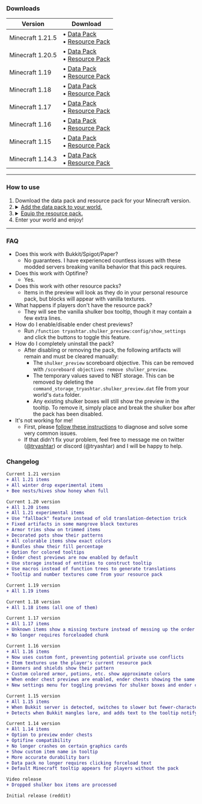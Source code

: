 ### Downloads

|Version|Download|
|---|---|
|Minecraft 1.21.5|• [Data Pack](1.21/Shulker%20Preview%20Data%20Pack%20(1.21.5).zip?raw=1)<br>• [Resource Pack](1.21/Shulker%20Preview%20Resource%20Pack%20(1.21.5).zip?raw=1)|
|Minecraft 1.20.5|• [Data Pack](1.20/Shulker%20Preview%20Data%20Pack%20(1.20.5).zip?raw=1)<br>• [Resource Pack](1.20/Shulker%20Preview%20Resource%20Pack%20(1.20.5).zip?raw=1)|
|Minecraft 1.19|• [Data Pack](1.19/Shulker%20Preview%20Data%20Pack%20(1.19).zip?raw=1)<br>• [Resource Pack](1.19/Shulker%20Preview%20Resource%20Pack%20(1.19).zip?raw=1)|
|Minecraft 1.18|• [Data Pack](1.18/Shulker%20Preview%20Data%20Pack%20(1.18).zip?raw=1)<br>• [Resource Pack](1.18/Shulker%20Preview%20Resource%20Pack%20(1.18).zip?raw=1)|
|Minecraft 1.17|• [Data Pack](1.17/Shulker%20Preview%20Data%20Pack%20(1.17).zip?raw=1)<br>• [Resource Pack](1.17/Shulker%20Preview%20Resource%20Pack%20(1.17).zip?raw=1)|
|Minecraft 1.16|• [Data Pack](1.16/Shulker%20Preview%20Data%20Pack%20(1.16).zip?raw=1)<br>• [Resource Pack](1.16/Shulker%20Preview%20Resource%20Pack%20(1.16).zip?raw=1)|
|Minecraft 1.15|• [Data Pack](1.15/Shulker%20Preview%20Data%20Pack%20(1.15).zip?raw=1)<br>• [Resource Pack](1.15/Shulker%20Preview%20Resource%20Pack%20(1.15).zip?raw=1)|
|Minecraft 1.14.3|• [Data Pack](1.14/Shulker%20Preview%20Data%20Pack%20(1.14).zip?raw=1)<br>• [Resource Pack](1.14/Shulker%20Preview%20Resource%20Pack%20(1.14).zip?raw=1)|

---

### How to use
<ol>
   <li>Download the data pack and resource pack for your Minecraft version.</li>
   <li>
      <details>
         <summary><ins>Add the data pack to your world.</ins></summary>
         <ul>
            <li>Open your world's folder.</li>
            <img src="https://i.imgur.com/4RE3CG9.png" height="60" alt="Select your world"/> <br/>
            <img src="https://i.imgur.com/2Va0DRj.png" height="30" alt="Edit"/> <br/>
            <img src="https://i.imgur.com/KtjQMXo.png" height="30" alt="Open World Folder"/> <br/>
            <li>Drag the data pack zip from your <code>Downloads</code> folder to the <code>datapacks</code> folder in your world.</li>
            <img src="https://i.imgur.com/alG9zB8.png" height="120"/> <br/>
         </ul>
      </details>
   </li>
   <li>
      <details>
         <summary><ins>Equip the resource pack.</ins></summary>
         <ul>
            <li>Go to the resource packs screen.</li>
            <img src="https://i.imgur.com/ervUIn9.png" height="30" alt="Options..."/> <br/>
            <img src="https://i.imgur.com/AotNu07.png" height="30" alt="Resource Packs..."/> <br/>
            <li>Drag the resource pack zip from your <code>Downloads</code> folder onto the screen.</li>
            <img src="https://i.imgur.com/9sTaNUQ.png" height="160" alt="Yes"/> <br/>
            <li>Move the pack from <code>Available</code> to <code>Selected</code></li>
            <img src="https://i.imgur.com/P5F8mqW.png" height="60" alt="Select the pack">
         </ul>
      </details>
   </li>
   <li>Enter your world and enjoy!</li>
</ol>

---

### FAQ
* Does this work with Bukkit/Spigot/Paper?
   * No guarantees. I have experienced countless issues with these modded servers breaking vanilla behavior that this pack requires.
* Does this work with Optifine?
   * Yes.
* Does this work with other resource packs?
   * Items in the preview will look as they do in your personal resource pack, but blocks will appear with vanilla textures.
* What happens if players don't have the resource pack?
   * They will see the vanilla shulker box tooltip, though it may contain a few extra lines.
* How do I enable/disable ender chest previews?
   * Run `/function tryashtar.shulker_preview:config/show_settings` and click the buttons to toggle this feature.
* How do I completely uninstall the pack?
   * After disabling or removing the pack, the following artifacts will remain and must be cleared manually:
      * The `shulker_preview` scoreboard objective. This can be removed with `/scoreboard objectives remove shulker_preview`.
      * The temporary values saved to NBT storage. This can be removed by deleting the `command_storage_tryashtar.shulker_preview.dat` file from your world's `data` folder.
      * Any existing shulker boxes will still show the preview in the tooltip. To remove it, simply place and break the shulker box after the pack has been disabled.
* It's not working for me!
   * First, please [follow these instructions](https://imgur.com/a/rBukto5) to diagnose and solve some very common issues.
   * If that didn't fix your problem, feel free to message me on twitter ([@tryashtar](https://twitter.com/tryashtar)) or discord (@tryashtar) and I will be happy to help.

### Changelog
```diff
Current 1.21 version
+ All 1.21 items
+ All winter drop experimental items
+ Bee nests/hives show honey when full

Current 1.20 version
+ All 1.20 items
+ All 1.21 experimental items
+ Use "fallback" feature instead of old translation-detection trick
+ Fixed artifacts in some mangrove block textures
+ Armor trims show on trimmed items
+ Decorated pots show their patterns
+ All colorable items show exact colors
+ Bundles show their fill percentage
+ Option for colored tooltips
+ Ender chest previews are now enabled by default
+ Use storage instead of entities to construct tooltip
+ Use macros instead of function trees to generate translations
+ Tooltip and number textures come from your resource pack

Current 1.19 version
+ All 1.19 items

Current 1.18 version
+ All 1.18 items (all one of them)

Current 1.17 version
+ All 1.17 items
+ Unknown items show a missing texture instead of messing up the order
+ No longer requires forceloaded chunk

Current 1.16 version
+ All 1.16 items
+ Now uses custom font, preventing potential private use conflicts
+ Item textures use the player's current resource pack
+ Banners and shields show their pattern
+ Custom colored armor, potions, etc. show approximate colors
+ When ender chest previews are enabled, ender chests showing the same preview can stack
+ New settings menu for toggling previews for shulker boxes and ender chests

Current 1.15 version
+ All 1.15 items
+ When Bukkit server is detected, switches to slower but fewer-character lore generation method
+ Detects when Bukkit mangles lore, and adds text to the tooltip notifying you

Current 1.14 version
+ All 1.14 items
+ Option to preview ender chests
+ Optifine compatibility
+ No longer crashes on certain graphics cards
+ Show custom item name in tooltip
+ More accurate durability bars
+ Data pack no longer requires clicking forceload text
+ Default Minecraft tooltip appears for players without the pack

Video release
+ Dropped shulker box items are processed

Initial release (reddit)
```

